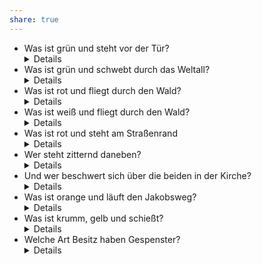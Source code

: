 ```yaml
---
share: true
---
```


* Was ist grün und steht vor der Tür? <details>Ein Klopfsalat</details>
* Was ist grün und schwebt durch das Weltall? <details>Ein Salatellit</details>
* Was ist rot und fliegt durch den Wald? <details>Die Binde Maja</details>
* Was ist weiß und fliegt durch den Wald? <details>Die Biene Majo</details>
* Was ist rot und steht am Straßenrand <details>Eine Hagenutte</details>
* Wer steht zitternd daneben? <details>Eine Frostituierte</details>
* Und wer beschwert sich über die beiden in der Kirche? <details>Eine Frommbeere</details>
* Was ist orange und läuft den Jakobsweg? <details>Eine Wanderine</details>
* Was ist krumm, gelb und schießt? <details>Eine Banone</details>
* Welche Art Besitz haben Gespenster? <details>Geistiges Eigentum</details>
